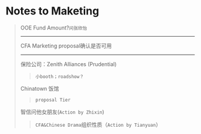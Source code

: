 # Notes to Maketing
>OOE Fund  Amount?`问张欣怡`
>***
>CFA Marketing proposal确认是否可用
>***
>保险公司：Zenith Alliances (Prudential)
>>`小booth；roadshow？`
>
>Chinatown 饭馆
>> `proposal Tier`
>
>智信问他女朋友(`Action by Zhixin`)
>>`CFA&Chinese Drama`组织性质（`Action by Tianyuan`）